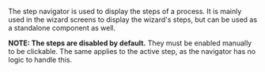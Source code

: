 The step navigator is used to display the steps of a process. 
It is mainly used in the wizard screens to display the wizard's
steps, but can be used as a standalone component as well.

**NOTE: The steps are disabled by default.** They must be enabled
manually to be clickable. The same applies to the active step,
as the navigator has no logic to handle this.

